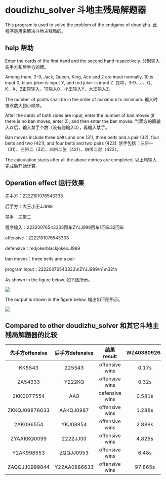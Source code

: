 # doudizhu_solver 斗地主残局解题器

This program is used to solve the problem of the endgame of doudizhu. 此程序是用来解决斗地主残局的。

## help 帮助

Enter the cards of the first hand and the second hand respectively. 分别输入先手方和后手方的牌。

Among them, 3-9, Jack, Queen, King, Ace and 2 are input normally, 10 is input 0, black joker is input Y, and red joker is input Z. 其中，3-9、J、Q、K、A、2正常输入，10输入0，小王输入Y，大王输入Z。

The number of points shall be in the order of maximum to minimum. 输入时按点数大到小顺序。

After the cards of both sides are input, enter the number of ban moves (if there is no ban moves, enter 0), and then enter the ban moves. 当双方的牌输入以后，输入禁手个数（没有则输入0），再输入禁手。

Ban moves include three belts and one (31), three belts and a pair (32), four belts and two (421), and four belts and two pairs (422). 禁手包括：三带一（31）、三带二（32）、四带二张（421）、四带二对（422）。

The calculation starts after all the above entries are completed. 以上均输入完成后开始计算。

## Operation effect 运行效果

先手方：2222101076543333

后手方：大王小王JJ999

禁手：三带二

程序输入：22220076543333回车ZYJJ999回车1回车32回车

offensive：2222101076543333

defensive：redjokerblackjokerJJ999

ban moves：three belts and a pair

program input：22220076543333\nZYJJ999\n1\n32\n

As shown in the figure below. 如下图所示。

![](https://i.postimg.cc/NGRVzqkv/image.png)

The output is shown in the figure below. 输出如下图所示。

![](https://i.postimg.cc/9fVzyjbX/image.png)

## Compared to other doudizhu_solver 和其它斗地主残局解题器的比较

|先手方offensive|后手方defensive|结果result|WZ403809264|iWoz|An0nym6|
|:----:|:----:|:----:|:----:|:----:|:----:|
|KK5543|225543|offensive wins|0.17s|0.045s|0.62s|
|ZA54333|Y222KQ|offensive wins|0.32s|0.059s|0.682s|
|2KK0077554|AA8|defensive wins|0.581s|output error|3.066s|
|ZKKQJ09876633|AAKQJ0987|offensive wins|1.288s|106.637|time out|
|2AK096554|YKJ08854|offensive wins|2.889s|2.766s|10.556s|
|ZYAAKKQ0099|2222JJ00|offensive wins|4.825s|2.311s|11.952s|
|Y2AK998553|ZQQJJ0953|offensive wins|6.48s|2.997s|169.951s|
|ZAQQJJ0999844|Y22AA0886633|offensive wins|97.865s|time out|time out|
